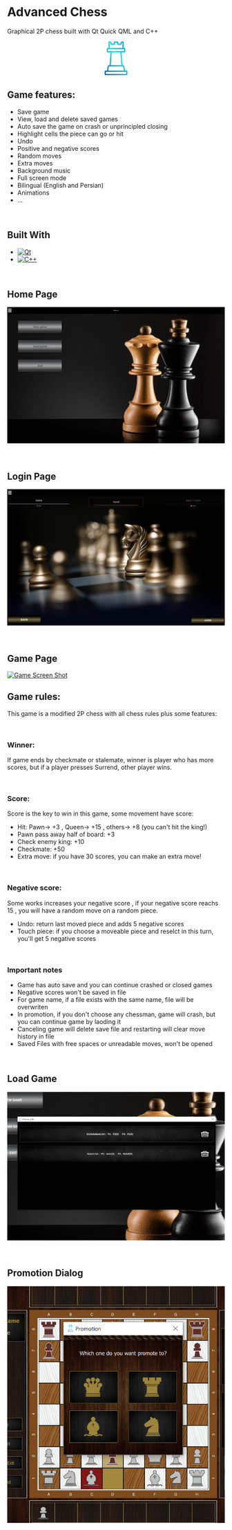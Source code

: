# Advanced Chess
Graphical 2P chess built with Qt Quick QML and C++

<div align="center">
  <a>
    <img src="Images/ScreenShots/icon.png" alt="Icon" width="80" height="80">
  </a>
</div>

## Game features:
- Save game
- View, load and delete saved games
- Auto save the game on crash or unprincipled closing
- Highlight cells the piece can go or hit
- Undo
- Positive and negative scores
- Random moves
- Extra moves
- Background music
- Full screen mode
- Bilingual (English and Persian)
- Animations
- ...

<p>&nbsp;</p>

## Built With
* [![Qt][Qt.com]][Qt-url]
* [![C++][C++.com]][C++-url]

<p>&nbsp;</p>

## Home Page
[![Home Screen Shot][Home]][Home]

<p>&nbsp;</p>

## Login Page
[![Login Screen Shot][Login]][Login]

<p>&nbsp;</p>
  
## Game Page
[![Game Screen Shot][Game]][Game]




## Game rules:
This game is a modified 2P chess with all chess rules plus some features:

<p>&nbsp;</p>

### Winner:
If game ends by checkmate or stalemate, winner is player who has more scores,
but if a player presses Surrend, other player wins.

<p>&nbsp;</p>

### Score:
Score is the key to win in this game, some movement have score:
- Hit: Pawn-> +3 , Queen-> +15 , others-> +8 (you can't hit the king!)
- Pawn pass away half of board: +3 
- Check enemy king: +10
- Checkmate: +50
- Extra move: if you have 30 scores, you can make an extra move!

<p>&nbsp;</p>

### Negative score:
Some works increases your negative score , if your negative score reachs 15 , you will have a random move on a random piece.
- Undo: return last moved piece and adds 5 negative scores
- Touch piece: if you choose a moveable piece and reselct in this turn, you'll get 5 negative scores 

<p>&nbsp;</p>

### Important notes
- Game has auto save and you can continue crashed or closed games
- Negative scores won't be saved in file
- For game name, if a file exists with the same name, file will be overwriten
- In promotion, if you don't choose any chessman, game will crash, but you can continue game by laoding it
- Canceling game will delete save file and restarting will clear move history in file
- Saved Files with free spaces or unreadable moves, won't be opened
 
<p>&nbsp;</p>
 
## Load Game
[![Load Screen Shot][Load]][Load]

<p>&nbsp;</p>

## Promotion Dialog
[![Promotion Screen Shot][Promotion]][Promotion]

[Home]: Images/ScreenShots/home.PNG
[Login]: Images/ScreenShots/login.PNG
[Load]: Images/ScreenShots/load.PNG
[Game]: Images/ScreenShots/game.PNG
[Promotion]: Images/ScreenShots/promotion.PNG

[Qt-url]: https://www.qt.io/
[Qt.com]: https://img.shields.io/badge/qt-35495E?style=for-the-badge&logo=qt&logoColor=4FC08D
[C++-url]: https://cplusplus.com/
[C++.com]: https://img.shields.io/badge/C++-0769AD?style=for-the-badge&logo=cplusplus&logoColor=white
